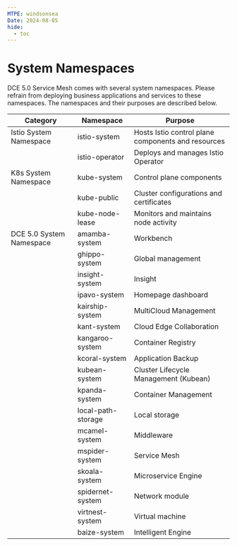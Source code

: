 ```yaml
---
MTPE: windsonsea
Date: 2024-08-05
hide:
  - toc
---
```


# System Namespaces

DCE 5.0 Service Mesh comes with several system namespaces.
Please refrain from deploying business applications and services to these namespaces.
The namespaces and their purposes are described below.

| Category                 | Namespace          | Purpose                                            |
| ------------------------ | ------------------ | -------------------------------------------------- |
| Istio System Namespace   | istio-system       | Hosts Istio control plane components and resources |
|                          | istio-operator     | Deploys and manages Istio Operator                 |
| K8s System Namespace     | kube-system        | Control plane components                           |
|                          | kube-public        | Cluster configurations and certificates            |
|                          | kube-node-lease    | Monitors and maintains node activity               |
| DCE 5.0 System Namespace | amamba-system      | Workbench                                          |
|                          | ghippo-system      | Global management                                  |
|                          | insight-system     | Insight                                            |
|                          | ipavo-system       | Homepage dashboard                                 |
|                          | kairship-system    | MultiCloud Management                              |
|                          | kant-system        | Cloud Edge Collaboration                           |
|                          | kangaroo-system    | Container Registry                                 |
|                          | kcoral-system      | Application Backup                                 |
|                          | kubean-system      | Cluster Lifecycle Management (Kubean)              |
|                          | kpanda-system      | Container Management                               |
|                          | local-path-storage | Local storage                                      |
|                          | mcamel-system      | Middleware                                         |
|                          | mspider-system     | Service Mesh                                       |
|                          | skoala-system      | Microservice Engine                                |
|                          | spidernet-system   | Network module                                     |
|                          | virtnest-system    | Virtual machine                                    |
|                          | baize-system       | Intelligent Engine                                 |
